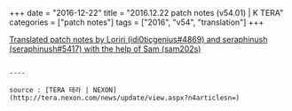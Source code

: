 +++
date = "2016-12-22"
title = "2016.12.22 patch notes (v54.01) | K TERA"
categories = ["patch notes"]
tags = ["2016", "v54", "translation"]
+++

[Translated patch notes by Loriri (idi0ticgenius#4869) and seraphinush (seraphinush#5417) with the help of Sam (sam202s)](https://docs.google.com/document/d/1PDRPxgkFE8_DKApHjzZTDjZSa5ZGB9Ge3Bdixeq1h3k/edit)
```

----

source : [TERA 테라 | NEXON](http://tera.nexon.com/news/update/view.aspx?n4articlesn=)